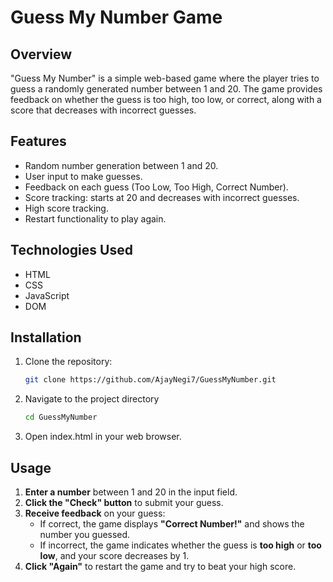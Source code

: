 # Guess My Number Game

## Overview
"Guess My Number" is a simple web-based game where the player tries to guess a randomly generated number between 1 and 20. The game provides feedback on whether the guess is too high, too low, or correct, along with a score that decreases with incorrect guesses.

## Features
- Random number generation between 1 and 20.
- User input to make guesses.
- Feedback on each guess (Too Low, Too High, Correct Number).
- Score tracking: starts at 20 and decreases with incorrect guesses.
- High score tracking.
- Restart functionality to play again.

## Technologies Used
- HTML
- CSS
- JavaScript
- DOM

## Installation
1. Clone the repository:
   ```bash
   git clone https://github.com/AjayNegi7/GuessMyNumber.git
   ```
2. Navigate to the project directory
    ```bash
   cd GuessMyNumber
    ```
3. Open index.html in your web browser.

## Usage

1. **Enter a number** between 1 and 20 in the input field.
2. **Click the "Check" button** to submit your guess.
3. **Receive feedback** on your guess:
   - If correct, the game displays **"Correct Number!"** and shows the number you guessed.
   - If incorrect, the game indicates whether the guess is **too high** or **too low**, and your score decreases by 1.
4. **Click "Again"** to restart the game and try to beat your high score.
